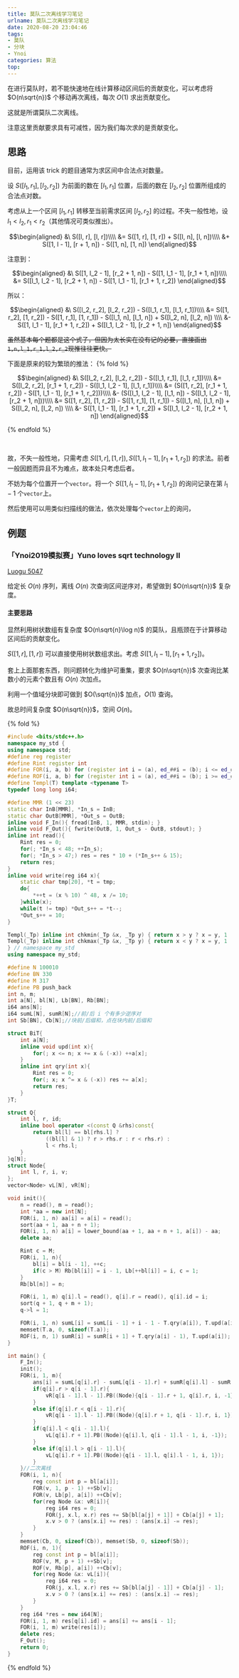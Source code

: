 ```yaml
---
title: 莫队二次离线学习笔记
urlname: 莫队二次离线学习笔记
date: 2020-08-20 23:04:46
tags:
- 莫队
- 分块
- Ynoi
categories: 算法
top:
---
```


在进行莫队时，若不能快速地在线计算移动区间后的贡献变化，可以考虑将 $O(n\sqrt{n})$ 个移动再次离线，每次 $O(1)$ 求出贡献变化。

这就是所谓莫队二次离线。

注意这里贡献要求具有可减性，因为我们每次求的是贡献变化。

<!-- more -->

## 思路

目前，运用该 trick 的题目通常为求区间中合法点对数量。

设 $S([l_1, r_1], [l_2, r_2])$ 为前面的数在 $[l_1, r_1]$ 位置，后面的数在 $[l_2, r_2]$ 位置所组成的合法点对数。

考虑从上一个区间 $[l_1, r_1]$ 转移至当前需求区间 $[l_2, r_2]$ 的过程。不失一般性地，设 $l_1 < l_2, r_1 < r_2$（其他情况可类似推出）。

$$\begin{aligned}
  &\ S([l, r], [l, r])\\\\
  &= S([1, r], [1, r]) + S([l, n], [l, n])\\\\
  &+ S([1, l - 1], [r + 1, n]) - S([1, n], [1, n])
\end{aligned}$$

注意到：

$$\begin{aligned}
  &\ S([1, l_2 - 1], [r_2 + 1, n]) - S([1, l_1 - 1], [r_1 + 1, n])\\\\
  &= S([l_1, l_2 - 1], [r_2 + 1, n]) - S([1, l_1 - 1], [r_1 + 1, r_2])
\end{aligned}$$
  
所以：

$$\begin{aligned}
  &\ S([l_2, r_2], [l_2, r_2]) - S([l_1, r_1], [l_1, r_1])\\\\
  &= S([1, r_2], [1, r_2]) - S([1, r_1], [1, r_1]) - S([l_1, n], [l_1, n]) + S([l_2, n], [l_2, n]) \\\\
  &- S([1, l_1 - 1], [r_1 + 1, r_2]) + S([l_1, l_2 - 1], [r_2 + 1, n])  
\end{aligned}$$

~~虽然基本每个题都是这个式子，但因为太长实在没有记的必要，直接画出`1,n,l_1,r_1,l_2,r_2`现推往往更快。~~

下面是原来的较为繁琐的推法：
{% fold %}

$$\begin{aligned}
  &\ S([l_2, r_2], [l_2, r_2]) - S([l_1, r_1], [l_1, r_1])\\\\
  &= S([l_2, r_2], [r_1 + 1, r_2]) - S([l_1, l_2 - 1], [l_1, r_1])\\\\
  &= (S([1, r_2], [r_1 + 1, r_2]) - S([1, l_1 - 1], [r_1 + 1, r_2]))\\\\
  &- (S([l_1, l_2 - 1], [l_1, n]) - S([l_1, l_2 - 1], [r_2 + 1, n]))\\\\
  &= S([1, r_2], [1, r_2]) - S([1, r_1], [1, r_1]) - S([l_1, n], [l_1, n]) + S([l_2, n], [l_2, n]) \\\\
  &- S([1, l_1 - 1], [r_1 + 1, r_2]) + S([l_1, l_2 - 1], [r_2 + 1, n])
\end{aligned}$$

{% endfold %}

<br>

故，不失一般性地，只需考虑 $S([1, r], [1, r]), S([1, l_1 - 1], [r_1 + 1, r_2])$ 的求法。前者一般因题而异且不为难点，故本处只考虑后者。

不妨为每个位置开一个`vector`。将一个 $S([1, l_1 - 1], [r_1 + 1, r_2])$ 的询问记录在第 $l_1 - 1$ 个`vector`上。

然后使用可以用类似扫描线的做法，依次处理每个`vector`上的询问，

## 例题

### 「Ynoi2019模拟赛」Yuno loves sqrt technology II

[Luogu 5047](https://www.luogu.com.cn/problem/P5047)

给定长 $O(n)$ 序列，离线 $O(n)$ 次查询区间逆序对，希望做到 $O(n\sqrt{n})$ 复杂度。

#### 主要思路

显然利用树状数组有复杂度 $O(n\sqrt{n}\log n)$ 的莫队，且瓶颈在于计算移动区间后的贡献变化。

$S([1, r], [1, r])$ 可以直接使用树状数组求出。考虑 $S([1, l_1 - 1], [r_1 + 1, r_2])$。

套上上面那套东西，则问题转化为维护可重集，要求 $O(n\sqrt{n})$ 次查询比某数小的元素个数且有 $O(n)$ 次加点。

利用一个值域分块即可做到 $O(\sqrt{n})$ 加点，$O(1)$ 查询。

故总时间复杂度 $O(n\sqrt{n})$，空间 $O(n)$。

{% fold %}
```cpp
#include <bits/stdc++.h>
namespace my_std {
using namespace std;
#define reg register
#define Rint register int
#define FOR(i, a, b) for (register int i = (a), ed_##i = (b); i <= ed_##i; ++i)
#define ROF(i, a, b) for (register int i = (a), ed_##i = (b); i >= ed_##i; --i)
#define Templ(T) template <typename T>
typedef long long i64;

#define MMR (1 << 23)
static char InB[MMR], *In_s = InB;
static char OutB[MMR], *Out_s = OutB;
inline void F_In(){ fread(InB, 1, MMR, stdin); }
inline void F_Out(){ fwrite(OutB, 1, Out_s - OutB, stdout); }
inline int read(){
    Rint res = 0;
    for(; *In_s < 48; ++In_s);
    for(; *In_s > 47;) res = res * 10 + (*In_s++ & 15);
    return res;
}
inline void write(reg i64 x){
    static char tmp[20], *t = tmp;
    do{
        *++t = (x % 10) ^ 48, x /= 10;
    }while(x);
    while(t != tmp) *Out_s++ = *t--;
    *Out_s++ = 10;
}

Templ(_Tp) inline int chkmin(_Tp &x, _Tp y) { return x > y ? x = y, 1 : 0; }
Templ(_Tp) inline int chkmax(_Tp &x, _Tp y) { return x < y ? x = y, 1 : 0; }
} // namespace my_std
using namespace my_std;

#define N 100010
#define BN 330
#define M 317
#define PB push_back
int n, m;
int a[N], bl[N], Lb[BN], Rb[BN];
i64 ans[N];
i64 sumL[N], sumR[N];//前/后 i 个有多少逆序对
int Sb[BN], Cb[N];//块前/后缀和，点在块内前/后缀和

struct BiT{
    int a[N];
    inline void upd(int x){
        for(; x <= n; x += x & (-x)) ++a[x];
    }
    inline int qry(int x){
        Rint res = 0;
        for(; x; x ^= x & (-x)) res += a[x];
        return res;
    }
}T;

struct Q{
    int l, r, id;
    inline bool operator <(const Q &rhs)const{
        return bl[l] == bl[rhs.l] ? 
            ((bl[l] & 1) ? r > rhs.r : r < rhs.r) : 
            l < rhs.l;
    }
}q[N];
struct Node{
    int l, r, i, v;
};
vector<Node> vL[N], vR[N];

void init(){
    n = read(), m = read();
    int *aa = new int[N];
    FOR(i, 1, n) aa[i] = a[i] = read();
    sort(aa + 1, aa + n + 1);
    FOR(i, 1, n) a[i] = lower_bound(aa + 1, aa + n + 1, a[i]) - aa;
    delete aa;

    Rint c = M;
    FOR(i, 1, n){
        bl[i] = bl[i - 1], ++c;
        if(c > M) Rb[bl[i]] = i - 1, Lb[++bl[i]] = i, c = 1;
    }
    Rb[bl[n]] = n;

    FOR(i, 1, m) q[i].l = read(), q[i].r = read(), q[i].id = i;
    sort(q + 1, q + m + 1);
    q->l = 1;

    FOR(i, 1, n) sumL[i] = sumL[i - 1] + i - 1 - T.qry(a[i]), T.upd(a[i]);
    memset(T.a, 0, sizeof(T.a));
    ROF(i, n, 1) sumR[i] = sumR[i + 1] + T.qry(a[i] - 1), T.upd(a[i]);
}

int main() {
    F_In();
    init();
    FOR(i, 1, m){
        ans[i] = sumL[q[i].r] - sumL[q[i - 1].r] + sumR[q[i].l] - sumR[q[i - 1].l];
        if(q[i].r > q[i - 1].r){
            vR[q[i - 1].l - 1].PB((Node){q[i - 1].r + 1, q[i].r, i, -1});
        }
        else if(q[i].r < q[i - 1].r){
            vR[q[i - 1].l - 1].PB((Node){q[i].r + 1, q[i - 1].r, i, 1});
        }
        if(q[i].l < q[i - 1].l){
            vL[q[i].r + 1].PB((Node){q[i].l, q[i - 1].l - 1, i, -1});
        }
        else if(q[i].l > q[i - 1].l){
            vL[q[i].r + 1].PB((Node){q[i - 1].l, q[i].l - 1, i, 1});
        }
    }//二次离线
    FOR(i, 1, n){
        reg const int p = bl[a[i]];
        FOR(v, 1, p - 1) ++Sb[v];
        FOR(v, Lb[p], a[i]) ++Cb[v];
        for(reg Node &x: vR[i]){
            reg i64 res = 0;
            FOR(j, x.l, x.r) res += Sb[bl[a[j] + 1]] + Cb[a[j] + 1];
            x.v > 0 ? (ans[x.i] += res) : (ans[x.i] -= res);
        }
    }
    memset(Cb, 0, sizeof(Cb)), memset(Sb, 0, sizeof(Sb));
    ROF(i, n, 1){
        reg const int p = bl[a[i]];
        ROF(v, M, p + 1) ++Sb[v];
        ROF(v, Rb[p], a[i]) ++Cb[v];
        for(reg Node &x: vL[i]){
            reg i64 res = 0;
            FOR(j, x.l, x.r) res += Sb[bl[a[j] - 1]] + Cb[a[j] - 1];
            x.v > 0 ? (ans[x.i] += res) : (ans[x.i] -= res);
        }
    }
    reg i64 *res = new i64[N];
    FOR(i, 1, m) res[q[i].id] = ans[i] += ans[i - 1];
    FOR(i, 1, m) write(res[i]);
    delete res;
    F_Out();
    return 0;
}
```
{% endfold %}